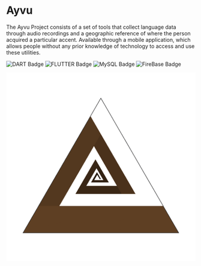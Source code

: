 # Ayvu
The Ayvu Project consists of a set of tools that collect language data through audio recordings and a geographic reference of where the person acquired a particular accent. Available through a mobile application, which allows people without any prior knowledge of technology to access and use these utilities.

![DART Badge](https://img.shields.io/badge/language-DART-orange?logo=DART) ![FLUTTER Badge](https://img.shields.io/badge/framework-FLUTTER-lightblue?logo=FLUTTER) ![MySQL Badge](https://img.shields.io/badge/databank-MySQL-blue?logo=MySQL) ![FireBase Badge](https://img.shields.io/badge/databank-FireBase-red?logo=FireBase)

![Current Ayvu logo](assets/ayvu-logo.png)

